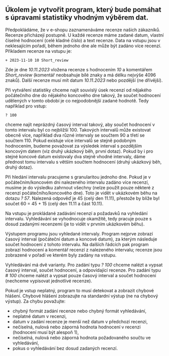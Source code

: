 ## Úkolem je vytvořit program, který bude pomáhat s úpravami statistiky vhodným výběrem dat.

Předpokládáme, že v e-shopu zaznamenáváme recenze našich zákazníků. Recenze přicházejí postupně. U každé recenze máme zadané datum, vlastní číselné hodnocení (celé kladné číslo) a text recenze. Data na vstupu jsou v neklesajícím pořadí, během jednoho dne ale může být zadáno více recenzí. Příkladem recenze na vstupu je:

    + 2023-11-10 10 Short_review

Zde je dne _10.11.2023_ vložena recenze s hodnocením _10_ a komentářem _Short_review_ (komentář neobsahuje bílé znaky a má délku nejvýše 4096 znaků). Další recenze musí mít datum _10.11.2023_ nebo pozdější (ne dřívější).

Při vytváření statistiky chceme najít souvislý úsek recenzí od nějakého počátečního dne do nějakého koncového dne takový, že součet hodnocení udělených v tomto období je co nejpodobnější zadané hodnotě. Tedy například pro vstup:

    ? 100
    
chceme najít neprázdný časový interval takový, aby součet hodnocení v tomto intervalu byl co nejbližší 100. Takových intervalů může existovat obecně více, například dva různé intervaly se součtem 90 a třetí se součtem 110. Pokud existuje více intervalů se stejně podobným hodnocením, budeme považovat za výsledek interval s pozdějším koncovým datem (viz druhý ukázkový běh, první dotaz). Pokud by i pro stejné koncové datum existovaly dva stejně vhodné intervaly, dáme přednost tomu intervalu s větším součtem hodnocení (druhý ukázkový běh, druhý dotaz).

Při hledání intervalu pracujeme s granularitou jednoho dne. Pokud je v počátečním/koncovém dni nalezeného intervalu zadáno více recenzí, musíme je do výsledku zahrnout všechny (nelze použít pouze některé z recenzí počátečního/koncového dne). Toto je vidět v ukázkovém běhu na dotazu _? 57_. Nalezená odpověď je 45 (celý den 11.11), přestože by blíže byl součet 60 = 45 + 15 (celý den 11.11 a část 10.11).

Na vstupu je prokládané zadávání recenzí a požadavků na vyhledání intervalu. Vyhledávání se vyhodnocuje okamžitě, tedy pracuje pouze s dosud zadanými recenzemi (je to vidět v prvním ukázkovém běhu).

Výstupem programu jsou vyhledané intervaly. Program nejprve zobrazí časový interval (počáteční datum a koncové datum), za kterým následuje součet hodnocení z tohoto intervalu. Na dalších řádcích pak program zobrazí hodnocení a komentář recenzí z nalezeného intervalu; recenze jsou zobrazené v pořadí ve kterém byly zadány na vstupu.

Vyhledávání má dvě varianty. Pro zadání typu _? 100_ chceme nalézt a vypsat časový interval, součet hodnocení, a odpovídající recenze. Pro zadání typu _# 100_ chceme nalézt a vypsat pouze časový interval a součet hodnocení (nechceme vypisovat jednotlivé recenze).

Pokud je vstup neplatný, program to musí detekovat a zobrazit chybové hlášení. Chybové hlášení zobrazujte na standardní výstup (ne na chybový výstup). Za chybu považujte:

- chybný formát zadání recenze nebo chybný formát vyhledávání,
- neplatné datum v recenzi,
- datum v zadání recenze je menší než datum v předchozí recenzi,
- nečíselná, nulová nebo záporná hodnota hodnocení v recenzi (hodnocení musí být alespoň 1),
- nečíselná, nulová nebo záporná hodnota požadovaného součtu ve vyhledávání,
- pokus o vyhledávání bez dosud zadaných recenzí.

